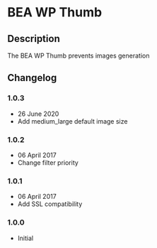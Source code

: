 # BEA WP Thumb #

## Description ##

The BEA WP Thumb prevents images generation
 
## Changelog ##

### 1.0.3
* 26 June 2020
* Add medium_large default image size

### 1.0.2
* 06 April 2017
* Change filter priority

### 1.0.1
* 06 April 2017
* Add SSL compatibility

### 1.0.0
* Initial
